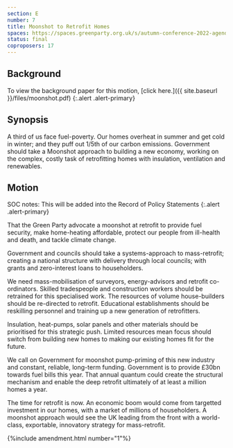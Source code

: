 ```yaml
---
section: E
number: 7
title: Moonshot to Retrofit Homes
spaces: https://spaces.greenparty.org.uk/s/autumn-conference-2022-agenda-forum/?contentId=102562
status: final
coproposers: 17
---
```

## Background
To view the background paper for this motion, [click here.]({{ site.baseurl }}/files/moonshot.pdf)
{:.alert .alert-primary}

## Synopsis
A third of us face fuel-poverty. Our homes overheat in summer and get cold in winter; and they puff out 1/5th of our carbon emissions. Government should take a Moonshot approach to building a new economy, working on the complex, costly task of retrofitting homes with insulation, ventilation and renewables.

## Motion
SOC notes: This will be added into the Record of Policy Statements
{:.alert .alert-primary}

That the Green Party advocate a moonshot at retrofit to provide fuel security, make home-heating affordable, protect our people from ill-health and death, and tackle climate change.

Government and councils should take a systems-approach to mass-retrofit; creating a national structure with delivery through local councils; with grants and zero-interest loans to householders.

We need mass-mobilisation of surveyors, energy-advisors and retrofit co-ordinators. Skilled tradespeople and construction workers should be retrained for this specialised work. The resources of volume house-builders should be re-directed to retrofit. Educational establishments should be reskilling personnel and training up a new generation of retrofitters.

Insulation, heat-pumps, solar panels and other materials should be prioritised for this strategic push. Limited resources mean focus should switch from building new homes to making our existing homes fit for the future.

We call on Government for moonshot pump-priming of this new industry and constant, reliable, long-term funding. Government is to provide £30bn towards fuel bills this year. That annual quantum could create the structural mechanism and enable the deep retrofit ultimately of at least a million homes a year.

The time for retrofit is now. An economic boom would come from targetted investment in our homes, with a market of millions of householders. A moonshot approach would see the UK leading from the front with a world-class, exportable, innovatory strategy for mass-retrofit.

{%include amendment.html number="1"%} 
